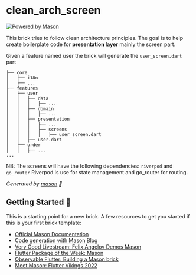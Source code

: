 # clean_arch_screen

[![Powered by Mason](https://img.shields.io/endpoint?url=https%3A%2F%2Ftinyurl.com%2Fmason-badge)](https://github.com/felangel/mason)

This brick tries to follow clean architecture principles. 
The goal is to help create boilerplate code 
for **presentation layer** mainly the screen part.

Given a feature named user the brick will generate the `user_screen.dart` part

```text
├── core
│   ├── i18n
│   ├── ...
├── features
│   ├── user
│   │   ├── data
│   │   │   ├── ...
│   │   ├── domain
│   │   │   ├── ...
│   │   ├── presentation
│   │   │   ├── ...
│   │   │   ├── screens
│   │   │   │   ├── user_screen.dart
│   │   ├── user.dart
│   ├── order
│   │   ├── ...
...
```
NB: The screens will have the following dependencies: `riverpod` and `go_router`
Riverpod is use for state management and go_router for routing.

_Generated by [mason][1] 🧱_

## Getting Started 🚀

This is a starting point for a new brick.
A few resources to get you started if this is your first brick template:

- [Official Mason Documentation][2]
- [Code generation with Mason Blog][3]
- [Very Good Livestream: Felix Angelov Demos Mason][4]
- [Flutter Package of the Week: Mason][5]
- [Observable Flutter: Building a Mason brick][6]
- [Meet Mason: Flutter Vikings 2022][7]

[1]: https://github.com/felangel/mason
[2]: https://docs.brickhub.dev
[3]: https://verygood.ventures/blog/code-generation-with-mason
[4]: https://youtu.be/G4PTjA6tpTU
[5]: https://youtu.be/qjA0JFiPMnQ
[6]: https://youtu.be/o8B1EfcUisw
[7]: https://youtu.be/LXhgiF5HiQg
